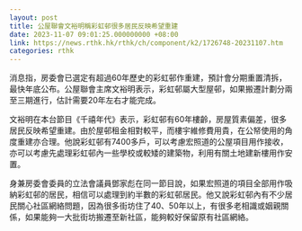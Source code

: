 ```yaml
---
layout: post
title: 公屋聯會文裕明稱彩虹邨很多居民反映希望重建
date: 2023-11-07 09:01:25.000000000 +08:00
link: https://news.rthk.hk/rthk/ch/component/k2/1726748-20231107.htm
categories: rthk
---
```


消息指，房委會已選定有超過60年歷史的彩虹邨作重建，預計會分期重置清拆，最快年底公布。公屋聯會主席文裕明表示，彩虹邨屬大型屋邨，如果搬遷計劃分兩至三期進行，估計需要20年左右才能完成。

文裕明在本台節目《千禧年代》表示，彩虹邨有60年樓齡，房屋質素偏差，很多居民反映希望重建。由於屋邨租金相對較平，而樓宇維修費用貴，在公帑使用的角度重建亦合理。他說彩虹邨有7400多戶，可以考慮宏照道的公屋項目用作接收，亦可以考慮先處理彩虹邨內一些學校或較矮的建築物，利用有關土地建新樓用作安置。

身兼房委會委員的立法會議員鄧家彪在同一節目說，如果宏照道的項目全部用作吸納彩虹邨的居民，相信可以處理到約半數的彩虹邨居民。他又說彩虹邨內有不少居民關心社區網絡問題，因為很多街坊住了40、50年以上，有很多老相識或姻親關係，如果能夠一大批街坊搬遷至新社區，能夠較好保留原有社區網絡。
